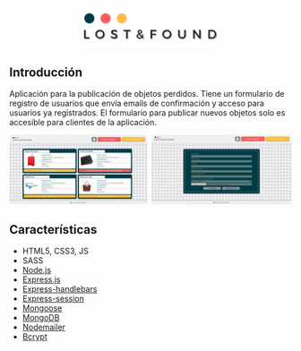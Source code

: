 <p align="center">
  <img src="public/img/logo.png" width="250">
</p>

Introducción
-------------
Aplicación para la publicación de objetos perdidos. Tiene un formulario de registro de usuarios que envía emails de confirmación y acceso para usuarios ya registrados. El formulario para publicar nuevos objetos solo es accesible para clientes de la aplicación. 


<p align="center">
  <img src="public/img/readmedbl.png" width="700">
</p>

Características
-------------
* HTML5, CSS3, JS
* SASS
* [Node.js](https://nodejs.org/es/)
* [Express.js](https://expressjs.com/es/)
* [Express-handlebars](https://www.npmjs.com/package/express-handlebars)
* [Express-session](https://www.npmjs.com/package/express-session)
* [Mongoose](https://mongoosejs.com/)
* [MongoDB](https://www.mongodb.com/es)
* [Nodemailer](https://nodemailer.com/about/)
* [Bcrypt](https://www.npmjs.com/package/bcrypt)
